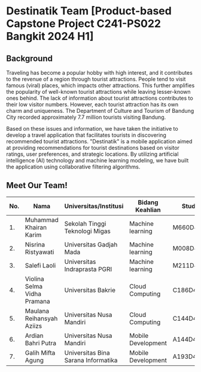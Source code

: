 # Destinatik Team [Product-based Capstone Project C241-PS022 Bangkit 2024 H1]
## Background
Traveling has become a popular hobby with high interest, and it contributes to the revenue of a region through tourist attractions. People tend to visit famous (viral) places, which impacts other attractions. This further amplifies the popularity of well-known tourist attractions while leaving lesser-known ones behind. The lack of information about tourist attractions contributes to their low visitor numbers. However, each tourist attraction has its own charm and uniqueness. The Department of Culture and Tourism of Bandung City recorded approximately 7.7 million tourists visiting Bandung.

Based on these issues and information, we have taken the initiative to develop a travel application that facilitates tourists in discovering recommended tourist attractions. "Destinatik" is a mobile application aimed at providing recommendations for tourist destinations based on visitor ratings, user preferences, and strategic locations. By utilizing artificial intelligence (AI) technology and machine learning modeling, we have built the application using collaborative filtering algorithms.

## Meet Our Team!
| No. | Nama                        | Universitas/Institusi                 | Bidang Keahlian     | Student ID   |
|-----|-----------------------------|---------------------------------------|---------------------|--------------|
| 1.  | Muhammad Khairan Karim      | Sekolah Tinggi Teknologi Migas        | Machine learning    | M660D4KY2034 |
| 2.  | Nisrina Ristyawati          | Universitas Gadjah Mada               | Machine learning    | M008D4KX2063 |
| 3.  | Salefi Laoli                | Universitas Indraprasta PGRI          | Machine learning    | M211D4KX1621 |
| 4.  | Violina Selma Vidha Pramana | Universitas Bakrie                    | Cloud Computing     | C186D4KX1166 |
| 5.  | Maulana Reihansyah Aziizs   | Universitas Nusa Mandiri              | Cloud Computing     | C144D4KY1132 |
| 6.  | Ardian Bahri Putra          | Universitas Nusa Mandiri              | Mobile Development  | A144D4KY4509 |
| 7.  | Galih Mifta Agung           | Universitas Bina Sarana Informatika   | Mobile Development  | A193D4KY4481 |
